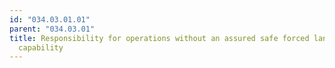 ```yaml
---
id: "034.03.01.01"
parent: "034.03.01"
title: Responsibility for operations without an assured safe forced landing
  capability
---
```

